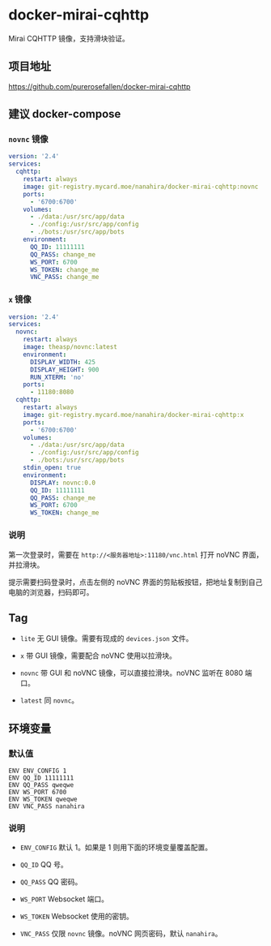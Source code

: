 # docker-mirai-cqhttp

Mirai CQHTTP 镜像，支持滑块验证。

## 项目地址

https://github.com/purerosefallen/docker-mirai-cqhttp

## 建议 docker-compose

### `novnc` 镜像

```yaml
version: '2.4'
services:
  cqhttp:
    restart: always
    image: git-registry.mycard.moe/nanahira/docker-mirai-cqhttp:novnc
    ports:
      - '6700:6700'
    volumes:
      - ./data:/usr/src/app/data
      - ./config:/usr/src/app/config
      - ./bots:/usr/src/app/bots
    environment:
      QQ_ID: 11111111
      QQ_PASS: change_me
      WS_PORT: 6700
      WS_TOKEN: change_me
      VNC_PASS: change_me
```

### `x` 镜像

```yaml
version: '2.4'
services:
  novnc:
    restart: always
    image: theasp/novnc:latest
    environment:
      DISPLAY_WIDTH: 425
      DISPLAY_HEIGHT: 900
      RUN_XTERM: 'no'
    ports:
      - 11180:8080
  cqhttp:
    restart: always
    image: git-registry.mycard.moe/nanahira/docker-mirai-cqhttp:x
    ports:
      - '6700:6700'
    volumes:
      - ./data:/usr/src/app/data
      - ./config:/usr/src/app/config
      - ./bots:/usr/src/app/bots
    stdin_open: true
    environment:
      DISPLAY: novnc:0.0
      QQ_ID: 11111111
      QQ_PASS: change_me
      WS_PORT: 6700
      WS_TOKEN: change_me
```

### 说明

第一次登录时，需要在 `http://<服务器地址>:11180/vnc.html` 打开 noVNC 界面，并拉滑块。

提示需要扫码登录时，点击左侧的 noVNC 界面的剪贴板按钮，把地址复制到自己电脑的浏览器，扫码即可。

## Tag

* `lite` 无 GUI 镜像。需要有现成的 `devices.json` 文件。

* `x` 带 GUI 镜像，需要配合 noVNC 使用以拉滑块。

* `novnc` 带 GUI 和 noVNC 镜像，可以直接拉滑块。noVNC 监听在 8080 端口。

* `latest` 同 `novnc`。

## 环境变量

### 默认值

```
ENV ENV_CONFIG 1
ENV QQ_ID 11111111
ENV QQ_PASS qweqwe
ENV WS_PORT 6700
ENV WS_TOKEN qweqwe
ENV VNC_PASS nanahira
```

### 说明

* `ENV_CONFIG` 默认 1。如果是 1 则用下面的环境变量覆盖配置。

* `QQ_ID` QQ 号。

* `QQ_PASS` QQ 密码。

* `WS_PORT` Websocket 端口。

* `WS_TOKEN` Websocket 使用的密钥。

* `VNC_PASS` 仅限 `novnc` 镜像。noVNC 网页密码，默认 `nanahira`。
